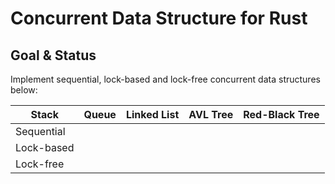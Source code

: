 # Concurrent Data Structure for Rust

## Goal & Status
Implement sequential, lock-based and lock-free concurrent data structures below:

|   Stack    | Queue | Linked List | AVL Tree | Red-Black Tree |
|------------|-------|-------------|----------|----------------|
| Sequential |       |             |          |                |
| Lock-based |       |             |          |                |
| Lock-free  |       |             |          |                |
